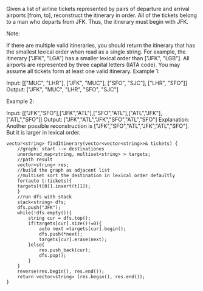 Given a list of airline tickets represented by pairs of departure and arrival airports [from, to], reconstruct the itinerary in order. All of the tickets belong to a man who departs from JFK. Thus, the itinerary must begin with JFK.

Note:

If there are multiple valid itineraries, you should return the itinerary that has the smallest lexical order when read as a single string. For example, the itinerary ["JFK", "LGA"] has a smaller lexical order than ["JFK", "LGB"].
All airports are represented by three capital letters (IATA code).
You may assume all tickets form at least one valid itinerary.
Example 1:

Input: [["MUC", "LHR"], ["JFK", "MUC"], ["SFO", "SJC"], ["LHR", "SFO"]]
Output: ["JFK", "MUC", "LHR", "SFO", "SJC"]

Example 2:

Input: [["JFK","SFO"],["JFK","ATL"],["SFO","ATL"],["ATL","JFK"],["ATL","SFO"]]
Output: ["JFK","ATL","JFK","SFO","ATL","SFO"]
Explanation: Another possible reconstruction is
["JFK","SFO","ATL","JFK","ATL","SFO"].
But it is larger in lexical order.
```         
vector<string> findItinerary(vector<vector<string>>& tickets) {
	//graph: start --> destinationes
	unordered_map<string, multiset<string> > targets;
    //path result
    vector<string> res;
    //build the graph as adjacent list
    //multiset sort the destination in lexical order defaultly
    for(auto t:tickets){
    targets[t[0]].insert(t[1]);
    }             
    //run dfs with stack
    stack<string> dfs;
    dfs.push("JFK");
    while(!dfs.empty()){
    	string cur = dfs.top();
    	if(targets[cur].size()!=0){
    		auto next =targets[cur].begin();
            dfs.push(*next);
            targets[cur].erase(next);
        }else{
        	res.push_back(cur);
            dfs.pop();
        }
    }
    reverse(res.begin(), res.end());
    return vector<string> (res.begin(), res.end());
}
```